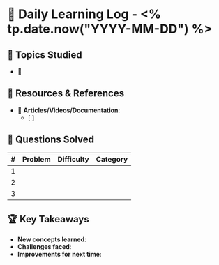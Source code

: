 # 📖 Daily Learning Log - <% tp.date.now("YYYY-MM-DD") %>

## 📌 Topics Studied
- 🔹 

## 📝 Resources & References
- 📖 **Articles/Videos/Documentation**:
  - [ ] 

## 🔢 Questions Solved
| #   | Problem | Difficulty | Category |
| --- | ------- | ---------- | -------- |
| 1   |         |            |          |
| 2   |         |            |          |
| 3   |         |            |          |

## 🏆 Key Takeaways
- **New concepts learned**:  
- **Challenges faced**:  
- **Improvements for next time**:  
